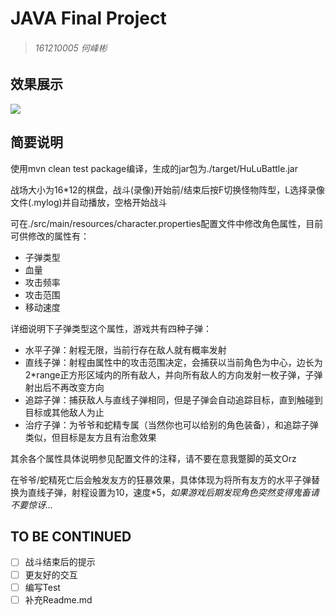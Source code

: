 # JAVA Final Project

>###### 161210005 何峰彬

## 效果展示

![](./figs/demo.gif)

## 简要说明
使用mvn clean test package编译，生成的jar包为./target/HuLuBattle.jar

战场大小为16*12的棋盘，战斗(录像)开始前/结束后按F切换怪物阵型，L选择录像文件(.mylog)并自动播放，空格开始战斗

可在./src/main/resources/character.properties配置文件中修改角色属性，目前可供修改的属性有：
* 子弹类型
* 血量
* 攻击频率
* 攻击范围
* 移动速度

详细说明下子弹类型这个属性，游戏共有四种子弹：
* 水平子弹：射程无限，当前行存在敌人就有概率发射
* 直线子弹：射程由属性中的攻击范围决定，会捕获以当前角色为中心，边长为2*range正方形区域内的所有敌人，并向所有敌人的方向发射一枚子弹，子弹射出后不再改变方向
* 追踪子弹：捕获敌人与直线子弹相同，但是子弹会自动追踪目标，直到触碰到目标或其他敌人为止
* 治疗子弹：为爷爷和蛇精专属（当然你也可以给别的角色装备），和追踪子弹类似，但目标是友方且有治愈效果

其余各个属性具体说明参见配置文件的注释，请不要在意我蹩脚的英文Orz

在爷爷/蛇精死亡后会触发友方的狂暴效果，具体体现为将所有友方的水平子弹替换为直线子弹，射程设置为10，速度*5，*如果游戏后期发现角色突然变得鬼畜请不要惊讶...*

## TO BE CONTINUED

- [ ] 战斗结束后的提示
- [ ] 更友好的交互
- [ ] 编写Test
- [ ] 补充Readme.md